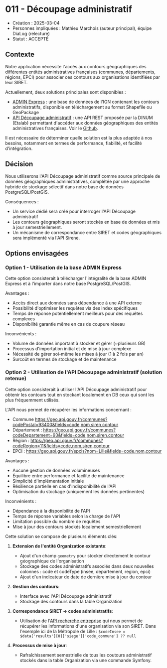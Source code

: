 # 011 - Découpage administratif

* Création : 2025-03-04
* Personnes impliquées : Mathieu Marchois (auteur principal), équipe DiaLog (relecture)
* Statut : ACCEPTÉ

## Contexte

Notre application nécessite l'accès aux contours géographiques des différentes entités administratives françaises (communes, départements, régions, EPCI) pour associer ces contours aux organisations identifiées par leur SIRET.

Actuellement, deux solutions principales sont disponibles :

* [ADMIN Express](https://geoservices.ign.fr/adminexpress) : une base de données de l'IGN contenant les contours administratifs, disponible en téléchargement au format Shapefile ou GeoPackage
* [API Découpage administratif](https://guides.data.gouv.fr/reutiliser-des-donnees/utiliser-les-api-geographiques/utiliser-lapi-decoupage-administratif) : une API REST proposée par la DINUM (Etalab) permettant d'accéder aux données géographiques des entités administratives françaises. Voir le [Github](https://github.com/datagouv/api-geo).

Il est nécessaire de déterminer quelle solution est la plus adaptée à nos besoins, notamment en termes de performance, fiabilité, et facilité d'intégration.

## Décision

Nous utiliserons l'API Découpage administratif comme source principale de données géographiques administratives, complétée par une approche hybride de stockage sélectif dans notre base de données PostgreSQL/PostGIS.

Conséquences :

* Un service dédié sera créé pour interroger l'API Découpage administratif
* Les contours géographiques seront stockés en base de données et mis à jour semestriellement.
* Un mécanisme de correspondance entre SIRET et codes géographiques sera implémenté via l'API Sirene.

## Options envisagées

### Option 1 - Utilisation de la base ADMIN Express

Cette option consisterait à télécharger l'intégralité de la base ADMIN Express et à l'importer dans notre base PostgreSQL/PostGIS.

Avantages :

* Accès direct aux données sans dépendance à une API externe
* Possibilité d'optimiser les requêtes via des index spécifiques
* Temps de réponse potentiellement meilleurs pour des requêtes complexes
* Disponibilité garantie même en cas de coupure réseau

Inconvénients :

* Volume de données important à stocker et gérer (~plusieurs GB)
* Processus d'importation initial et de mise à jour complexe
* Nécessité de gérer soi-même les mises à jour (1 à 2 fois par an)
* Surcoût en termes de stockage et de maintenance

### Option 2 - Utilisation de l'API Découpage administratif (solution retenue)

Cette option consisterait à utiliser l'API Découpage administratif pour obtenir les contours tout en stockant localement en DB ceux qui sont les plus fréquemment utilisés.

L'API nous permet de récupérer les informations concernant :
* Commune https://geo.api.gouv.fr/communes?codePostal=93400&fields=code,nom,siren,contour
* Département : https://geo.api.gouv.fr/communes?codeDepartement=93&fields=code,nom,siren,contour
* Région : https://geo.api.gouv.fr/communes?codeRegion=11&fields=code,nom,siren,contour
* EPCI : https://geo.api.gouv.fr/epcis?nom=Lille&fields=code,nom,contour

Avantages :

* Aucune gestion de données volumineuses
* Équilibre entre performance et facilité de maintenance
* Simplicité d'implémentation initiale
* Résilience partielle en cas d'indisponibilité de l'API
* Optimisation du stockage (uniquement les données pertinentes)

Inconvénients :

* Dépendance à la disponibilité de l'API
* Temps de réponse variables selon la charge de l'API
* Limitation possible du nombre de requêtes
* Mise à jour des contours stockés localement semestriellement

Cette solution se compose de plusieurs éléments clés:

1. **Extension de l'entité Organization existante**:
   - Ajout d'un champ `geometry` pour stocker directement le contour géographique de l'organisation
   - Stockage des codes administratifs associés dans deux nouvelles colonnes : code et codeType (insee, departement, region, epci)
   - Ajout d'un indicateur de date de dernière mise à jour du contour

2. **Gestion des contours**:
   - Interface avec l'API Découpage administratif
   - Stockage des contours dans la table Organization

3. **Correspondance SIRET → codes administratifs**:
   - Utilisation de l'[API recherche entreprise](https://recherche-entreprises.api.gouv.fr/search?q=20009320100016&est_collectivite_territoriale=true) qui nous permet de récupérer les informations d'une organisation via son SIRET.
   Dans l'exemple ici de la Métropole de Lille : `$codeInsee = $data['results'][0]['siege']['code_commune'] ?? null`

4. **Processus de mise à jour**:
   - Rafraîchissement semestrielle de tous les coutours administratif stockés dans la table Organization via une commande Symfony.
